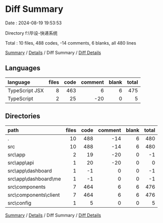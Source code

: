 # Diff Summary

Date : 2024-08-19 19:53:53

Directory f:\\毕设-快递系统

Total : 10 files,  488 codes, -14 comments, 6 blanks, all 480 lines

[Summary](results.md) / [Details](details.md) / Diff Summary / [Diff Details](diff-details.md)

## Languages
| language | files | code | comment | blank | total |
| :--- | ---: | ---: | ---: | ---: | ---: |
| TypeScript JSX | 8 | 463 | 6 | 6 | 475 |
| TypeScript | 2 | 25 | -20 | 0 | 5 |

## Directories
| path | files | code | comment | blank | total |
| :--- | ---: | ---: | ---: | ---: | ---: |
| . | 10 | 488 | -14 | 6 | 480 |
| src | 10 | 488 | -14 | 6 | 480 |
| src\\app | 2 | 19 | -20 | 0 | -1 |
| src\\app\\api | 1 | 20 | -20 | 0 | 0 |
| src\\app\\dashboard | 1 | -1 | 0 | 0 | -1 |
| src\\app\\dashboard\\me | 1 | -1 | 0 | 0 | -1 |
| src\\components | 7 | 464 | 6 | 6 | 476 |
| src\\components\\client | 7 | 464 | 6 | 6 | 476 |
| src\\config | 1 | 5 | 0 | 0 | 5 |

[Summary](results.md) / [Details](details.md) / Diff Summary / [Diff Details](diff-details.md)